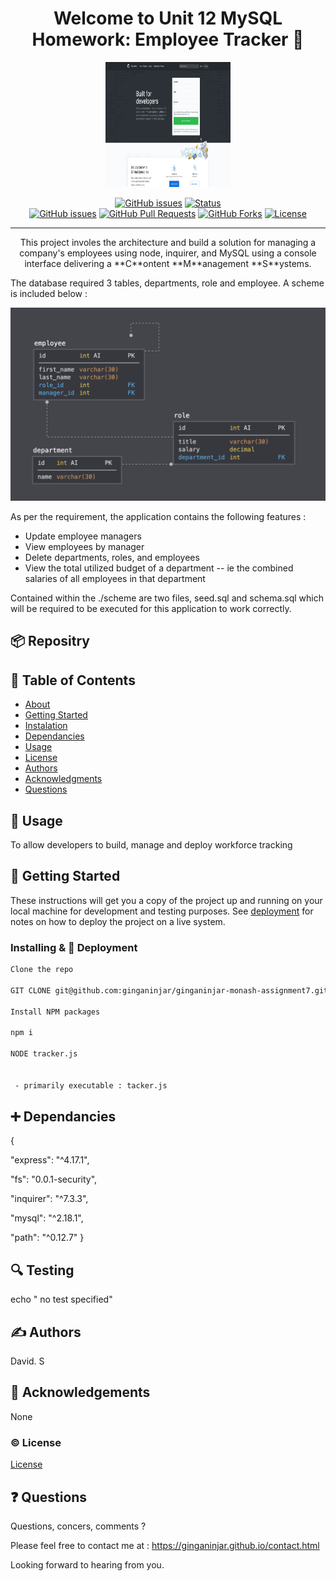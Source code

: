<h1 align="center">Welcome to Unit 12 MySQL Homework: Employee Tracker 👋</h1>

  <p align="center">
  <a href="www.github.com" rel="noopener">
 <img width=200px height=200px src="./siteimg.jpeg" alt="Unit 12 MySQL Homework: Employee Tracker logo"></a>
</p>


<div align="center">

  [![GitHub issues](https://img.shields.io/github/followers/ginganinjar?label=Follow)](/issues)
  [![Status](https://img.shields.io/badge/status-active-success.svg)]()  
  [![GitHub issues](https://img.shields.io/github/issues/ginganinjar/employee_tracker)](/issues)
  [![GitHub Pull Requests](	https://img.shields.io/github/issues-pr/ginganinjar/employee_tracker)]()
  [![GitHub Forks](	https://img.shields.io/github/forks/ginganinjar/employee_tracker?label=Fork)]()
  [![License](https://img.shields.io/badge/license-MIT-blue.svg)](https://opensource.org/licenses/mit-license.php)

</div>

---

<p align="center">  This project involes the architecture and build a solution for managing a company's employees using node, inquirer, and MySQL using a console interface delivering a **C**ontent **M**anagement **S**ystems.

The database required 3 tables, departments, role and employee. A scheme is included below :

![Database Schema](Assets/schema.png)

As per the requirement, the application contains the following features :
 
  * Update employee managers
  * View employees by manager
  * Delete departments, roles, and employees
  * View the total utilized budget of a department -- ie the combined salaries of all employees in that department

Contained within the ./scheme are two files, seed.sql and schema.sql which will be required to be executed for this application to work correctly.



 
</p>

## :package: Repositry
[<repositry>](https://github.com/ginganinjar/monash-assignment-12)

## 📝 Table of Contents
- [About](#about)
- [Getting Started](#getting_started)
- [Instalation](#deployment)
- [Dependancies](#dependancies)
- [Usage](#usage)
- [License](#license)
- [Authors](#contributing)
- [Acknowledgments](#acknowledgement)
- [Questions](#questions)

## 🧐 Usage <a name = "about"></a>
To allow developers to build, manage and deploy workforce tracking

## 🏁 Getting Started <a name = "getting_started"></a>
These instructions will get you a copy of the project up and running on your local machine for development and testing purposes. See [deployment](#deployment) for notes on how to deploy the project on a live system.

### Installing & 🚀 Deployment <a name = "deployment"></a>

```sh
Clone the repo 

GIT CLONE git@github.com:ginganinjar/ginganinjar-monash-assignment7.git from your console.   

Install NPM packages

npm i

NODE tracker.js

 
 - primarily executable : tacker.js
```
## :heavy_plus_sign: Dependancies  <a name = "dependancies"></a>
{
 
 "express": "^4.17.1",
 
 "fs": "0.0.1-security",
 
 "inquirer": "^7.3.3",
 
 "mysql": "^2.18.1",
 
 "path": "^0.12.7"
}

## :mag: Testing  <a name = "built_using"></a>
echo " no test specified" 

## ✍️ Authors <a name = "contributing"></a>
David. S

## 🎉 Acknowledgements <a name = "acknowledgement"></a>
None

### :copyright: License <a name = "license"></a>

[License](https://opensource.org/licenses/mit-license.php)

## :question: Questions <a name = "<questions"></a>
Questions, concers, comments ? 

Please feel free to contact me at : https://ginganinjar.github.io/contact.html

Looking forward to hearing from you.
